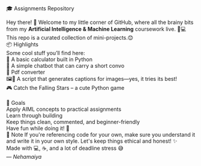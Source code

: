 🎓 Assignments Repository

Hey there! 👋 Welcome to my little corner of GitHub, where all the brainy bits from my **Artificial Intelligence & Machine Learning** coursework live. 🧠💻
This repo is a curated collection of mini-projects.😊<br>
 📦 Highlights<br>
Some cool stuff you’ll find here:<br>
🧮 A basic calculator built in Python<br>
 🤖 A simple chatbot that can carry a short convo<br>
 🔄 Pdf converter <br>
 🖼️📝 A script that generates captions for images—yes, it tries its best!<br>
 🎮 Catch the Falling Stars – a cute Python game<br>  
 🚀 Goals<br>
Apply AIML concepts to practical assignments<br>
Learn through building<br>
Keep things clean, commented, and beginner-friendly<br>
Have fun while doing it! 🎉<br>
📌 Note
 If you're referencing code for your own, make sure you understand it and write it in your own style. Let's keep things ethical and honest! ✨<br>
Made with 💻, ☕, and a lot of deadline stress 😅 <br> 
— *Nehamaiya*
